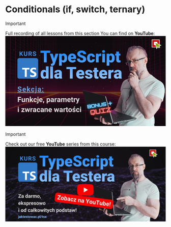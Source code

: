 # Conditionals (if, switch, ternary)

> [!IMPORTANT]
> Full recording of all lessons from this section You can find on **YouTube**:
> [![TypeScript for Tester](../../assets/typescript-dla-testera-za-darmo-s05.jpg)](https://www.youtube.com/watch?v=S5yZM_WLMLY&list=PLfKhn9AcZ-cD2AJmR8W5C4qGG9e5YiAGa&index=34)

> [!IMPORTANT]
> Check out our free **YouTube** series from this course:
> [![TypeScript for Tester](../../assets/typescript-dla-testera-za-darmo-tsx.jpg)](https://www.youtube.com/playlist?list=PLfKhn9AcZ-cD2AJmR8W5C4qGG9e5YiAGa)
